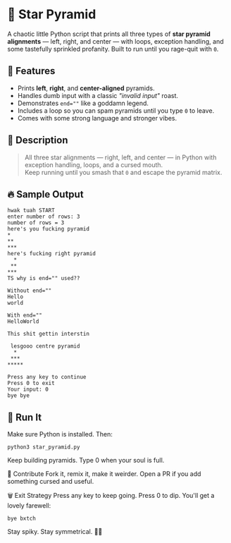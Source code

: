 # 🌟 Star Pyramid

A chaotic little Python script that prints all three types of **star pyramid alignments** — left, right, and center — with loops, exception handling, and some tastefully sprinkled profanity. Built to run until you rage-quit with `0`.

## 🧱 Features

- Prints **left**, **right**, and **center-aligned** pyramids.
- Handles dumb input with a classic *"invalid input"* roast.
- Demonstrates `end=""` like a goddamn legend.
- Includes a loop so you can spam pyramids until you type `0` to leave.
- Comes with some strong language and stronger vibes.

## 📜 Description

> All three star alignments — right, left, and center — in Python with exception handling, loops, and a cursed mouth.  
> Keep running until you smash that `0` and escape the pyramid matrix.

## 🔥 Sample Output
```
hwak tuah START
enter number of rows: 3
number of rows = 3
here's you fucking pyramid
*
**
***
here's fucking right pyramid
  *
 **
***
TS why is end="" used??

Without end=""
Hello
world

With end=""
HelloWorld

This shit gettin interstin

 lesgooo centre pyramid
  *
 ***
*****

Press any key to continue
Press 0 to exit
Your input: 0
bye bye

```

## 🚀 Run It

Make sure Python is installed. Then:
```
python3 star_pyramid.py
```
Keep building pyramids. Type 0 when your soul is full.

🤝 Contribute
Fork it, remix it, make it weirder. Open a PR if you add something cursed and useful.

🗑️ Exit Strategy
Press any key to keep going.
Press 0 to dip.
You'll get a lovely farewell:
```
bye bxtch
```
Stay spiky. Stay symmetrical. 🧠✨
